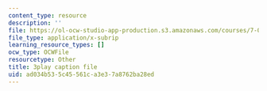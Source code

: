 ```yaml
---
content_type: resource
description: ''
file: https://ol-ocw-studio-app-production.s3.amazonaws.com/courses/7-01sc-fundamentals-of-biology-fall-2011/ad034b535c45561ca3e37a8762ba28ed_MqNq9S1_Ct8.vtt
file_type: application/x-subrip
learning_resource_types: []
ocw_type: OCWFile
resourcetype: Other
title: 3play caption file
uid: ad034b53-5c45-561c-a3e3-7a8762ba28ed
---
```

